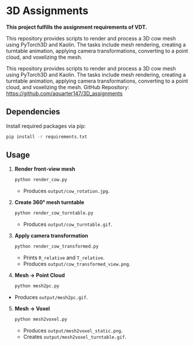 # 3D Assignments

**This project fulfills the assignment requirements of VDT.**

This repository provides scripts to render and process a 3D cow mesh using PyTorch3D and Kaolin. The tasks include mesh rendering, creating a turntable animation, applying camera transformations, converting to a point cloud, and voxelizing the mesh.

This repository provides scripts to render and process a 3D cow mesh using PyTorch3D and Kaolin. The tasks include mesh rendering, creating a turntable animation, applying camera transformations, converting to a point cloud, and voxelizing the mesh.
GitHub Repository: https://github.com/aquarter147/3D_assignments

## Dependencies

Install required packages via pip:

```bash
pip install -r requirements.txt
```


## Usage

1. **Render front‐view mesh**

   ```bash
   python render_cow.py
   ```

   * Produces `output/cow_rotation.jpg`.

2. **Create 360° mesh turntable**

   ```bash
   python render_cow_turntable.py
   ```

   * Produces `output/cow_turntable.gif`.

3. **Apply camera transformation**

   ```bash
   python render_cow_transformed.py
   ```

   * Prints `R_relative` and `T_relative`.
   * Produces `output/cow_transformed_view.png`.

4. **Mesh → Point Cloud**

   ```bash
   python mesh2pc.py
   ```

 * Produces `output/mesh2pc.gif`.

5. **Mesh → Voxel**

   ```bash
   python mesh2voxel.py
   ```

   * Produces `output/mesh2voxel_static.png`.
   * Creates `output/mesh2voxel_turntable.gif`.


